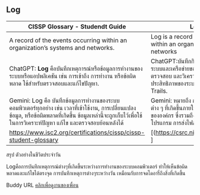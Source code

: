 ## Log

| CISSP Glossary - Studendt Guide   | Log in CSRC |
|------------|------------|
| A record of the events occurring within an organization’s systems and networks.| Log is a record of the events occurring within an organization’s systems and networks|
| ChatGPT: **Log** คือบันทึกเหตุการณ์หรือข้อมูลการทำงานของระบบหรือแอปพลิเคชัน เช่น การเข้าถึง การทำงาน หรือข้อผิดพลาด ใช้สำหรับตรวจสอบและแก้ไขปัญหา.   | ChatGPT:บันทึกกิจกรรมหรือเหตุการณ์ ที่เกิดขึ้นในระบบและเครือข่ายขององค์กร ซึ่งมักใช้เพื่อติดตาม ตรวจสอบ และวิเคราะห์ความปลอดภัยหรือประสิทธิภาพของระบบ เช่น Log Files หรือ Audit Trails.    |
| Gemini: Log คือ บันทึกข้อมูลการทำงานของระบบคอมพิวเตอร์ทุกอย่าง เช่น เวลาที่เข้าใช้งาน, การเปลี่ยนแปลงข้อมูล, หรือข้อผิดพลาดที่เกิดขึ้น ข้อมูลเหล่านี้จะถูกเก็บไว้เพื่อใช้ในการวิเคราะห์ปัญหา แก้ไข และตรวจสอบย้อนหลังได้| Gemini: หมายถึง การบันทึกข้อมูลเกี่ยวกับกิจกรรมต่าง ๆ ที่เกิดขึ้นภายในระบบคอมพิวเตอร์และเครือข่ายขององค์กร ซึ่งรวมถึงการเข้าถึงข้อมูล การใช้งานโปรแกรม การส่งไฟล์ และการเปลี่ยนแปลงระบบต่าง ๆ|
| https://www.isc2.org/certifications/cissp/cissp-student-glossary  | [(https://csrc.nist.gov/glossary/term/log) ]   | 

สรุป ตัวอย่างในชีวิตประจำวัน 

Logคือการบันทึกเหตุการณ์ต่างๆที่เกิดขึ้นระหว่างการทำงานของระบบคอมพิวเตอร์ ทำให้เห็นข้อผิดพลาดและแก้ไขได้ตรงจุด การบันทึกเหตุการต่างๆระหว่างวัน เหมือนกับการจดไดอารี่ถึงสิ่งที่เกิดขึ้น

Buddy
URL [คลิกเพื่อดูงานของเพื่อน](https://pisitchaiwongsopon.github.io/Log.html)
